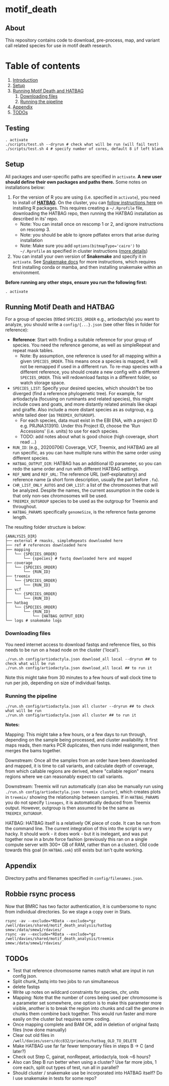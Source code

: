 motif_death
===========

## About

This repository contains code to download, pre-process, map, and variant call related species for use in motif death research.

# Table of contents
1. [Introduction](#paragraph-testing)
2. [Setup](#paragraph-setup)
3. [Running Motif Death and HATBAG](#paragraph-motifandhatbag)
    1. [Downloading files](#paragraph-download)
    2. [Running the pipeline](#paragraph-running)
4. [Appendix](#paragraph-appendix)
4. [TODOs](#paragraph-todos)

## Testing <a name="paragraph-testing"></a>

```
. activate
./scripts/test.sh --dryrun # check what will be run (will fail test)
./scripts/test.sh 4 # specify number of cores, default 8 if left blank
```


## Setup <a name="paragraph-setup"></a>
All packages and user-specific paths are specified in `activate`. **A new user should define their own packages and paths there.**  Some notes on installations below:

1. For the version of R you are using (i.e. specified in `activate`), you need to install of [**HATBAG**](https://github.com/rwdavies/HATBAG). On the cluster, you can [follow instructions here](https://www.medsci.ox.ac.uk/divisional-services/support-services-1/bmrc/r-and-rstudio-on-the-bmrc-cluster) on installing R packages. This requires creating a `~/.Rprofile` file, downloading the HATBAG repo, then running the HATBAG installation as described in its' repo. 
    * Note: You can install once on rescomp 1 or 2, and ignore instructions on rescomp 3.
    * Note: you should be able to ignore pdflatex errors that arise during installation
    * Note: Make sure you add `options(bitmapType='cairo')` to `~/.Rprofile` as specified in cluster instructions ([more details](https://stackoverflow.com/questions/24999983/r-unable-to-start-device-png-capabilities-has-true-for-png))
1. You can install your own version of **Snakemake** and specify it in `activate`. See [Snakemake docs](https://snakemake.readthedocs.io/en/stable/getting_started/installation.html) for more instructions, which requires first installing conda or mamba, and then installing snakemake within an environment.

**Before running any other steps, ensure you run the following first:**

```
. activate
```

## Running Motif Death and HATBAG  <a name="paragraph-motifandhatbag"></a>

For a group of species (titled `SPECIES_ORDER` e.g., artiodactyla) you want to analyze, you should write a `config/{...}.json` (see other files in folder for reference):
* **Reference**: Start with finding a suitable reference for your group of species. You need the reference genome, as well as simpleRepeat and repeat mask tables.
    * Note: By assumption, one reference is used for all mapping within a given `SPECIES_ORDER`. This means once a species is mapped, it will not be remapped if used in a different run. To re-map species with a different reference, you should create a new config with a different `SPECIES_ORDER`. This will redownload fastqs in a different folder, so watch storage space.
* `SPECIES_LIST`: Specify your desired species, which shouldn't be too diverged (find a reference phylogenetic tree). For example, for artiodactyla (focusing on ruminants and related species), this might include cows and goats, and more distantly related animals like okapi and giraffe. Also include a more distant species as as outgroup, e.g. white tailed deer (as `TREEMIX_OUTGROUP`).
    * For each species, data must exist in the EBI ENA, with a project ID e.g. PRJNA313910.  Under this Project ID, choose the 'Run Accessions' (i.e. units) to use for each species.
    * TODO: add notes about what is good choice (high coverage, short read ...)
* `RUN_ID`: (e.g., 20200706) Coverage, VCF, Treemix, and HATBAG are all run specific, as you can have multiple runs within the same order using different species.
* `HATBAG_OUTPUT_DIR`: HATBAG has an additional ID parameter, so you can redo the same order and run with different HATBAG settings.
* `REF_NAME` and `REF_URL`: The reference URL (self-explanatory) and reference name (a short form description, usually the part before `.fa`).
* `CHR_LIST_ONLY_AUTOS` and `CHR_LIST`: a list of the chromosomes that will be analyzed. Despite the names, the current assumption in the code is that only non-sex chromosomes will be used.
* `TREEMIX_OUTGROUP` species to be used as the outgroup for Treemix and throughout.
* `HATBAG_PARAMS` specifically `genomeSize`, is the reference fasta genome length.


The resulting folder structure is below:

```
{ANALYSIS_DIR}
├── external # rmasks, simpleRepeats downloaded here
├── ref # references downloaded here
├── mapping
│   └── {SPECIES_ORDER}
│       └── {species} # fastq downloaded here and mapped
├── coverage
│   └── {SPECIES_ORDER}
│       └── {RUN_ID}
├── treemix
│   └── {SPECIES_ORDER}
│       └── {RUN_ID}
├── vcf
│   └── {SPECIES_ORDER}
│       └── {RUN_ID}
├── hatbag
│   └── {SPECIES_ORDER}
│       └── {RUN_ID}
│           └── {HATBAG_OUTPUT_DIR}
└── logs # snakemake logs
```

### Downloading files <a name="paragraph-download"></a>

You need internet access to download fastqs and reference files, so this needs to be run on a head node on the cluster ('local'). 
```
./run.sh config/artiodactyla.json download_all local --dryrun ## to check what will be run
./run.sh config/artiodactyla.json download_all local ## to run it
```
Note this might take from 30 minutes to a few hours of wall clock time to run per job, depending on size of individual fastqs.

### Running the pipeline <a name="paragraph-running"></a>

```
./run.sh config/artiodactyla.json all cluster --dryrun ## to check what will be run
./run.sh config/artiodactyla.json all cluster ## to run it
```

**Notes:**

Mapping: This might take a few hours, or a few days to run through, depending on the sample being processed, and cluster availability. It first maps reads, then marks PCR duplicates, then runs indel realignment, then merges the bams together.

Downstream: Once all the samples from an order have been downloaded and mapped, it is time to call variants, and calculate depth of coverage, from which callable regions are derived, where "callable region" means regions where we can reasonably expect to call variants.

Downstream: Treemix will run automatically (can also be manually run using `./run.sh config/artiodactyla.json treemix cluster`), which creates plots in `treemix/` showing the relationship between samples. If in `HATBAG_PARAMS` you do not specify `lineages`, it is automatically deduced from Treemix output.  However, outgroup is then assumed to be the same as `TREEMIX_OUTGROUP`.

HATBAG: HATBAG itself is a relatively OK piece of code. It can be run from the command line.  The current integration of this into the script is very hacky. It should work - it does work - but it is inelegant, and was put together now in a brute force fashion (previously this ran on a single compute server with 300+ GB of RAM, rather than on a cluster). Old code towards this goal (in `HATBAG.smk`) still exists but isn't quite working.  

## Appendix <a name="paragraph-appendix"></a>
Directory paths and filenames specified in `config/filenames.json`.

## Robbie rsync process <a name="paragraph-appendix"></a>
Now that BMRC has two factor authentication, it is cumbersome to rsync from individual directories. So we stage a copy over in Stats.

```
rsync -av --exclude=*RData --exclude=*gz /well/davies/shared/motif_death_analysis/hatbag smew:/data/smew1/rdavies/
rsync -av --exclude=*RData --exclude=*gz /well/davies/shared/motif_death_analysis/treemix smew:/data/smew1/rdavies/

```


## TODOs <a name="paragraph-todos"></a>

* Test that reference chromosome names match what are input in run config json.
* Split chunk_fastq into two jobs to run simultaneous
* delete fastqs
* Write up notes on wildcard constraints for species, chr, units
* Mapping: Note that the number of cores being used per chromosome is a parameter set somewhere, one option is to make this parameter more visible, another is to break the region into chunks and call the genome in chunks them combine back together. This would run faster and more easily on the cluster but requires some coding.
* Once mapping complete and BAM OK, add in deletion of original fastq files (now done manually)
* Clear out old files in `/well/davies/users/dcc832/primates/hatbag_OLD_TO_DELETE`
* Make HATBAG use far far fewer temporary files in steps B -> C (and later?)
* Check out Step C, gainat, nonRepeat, artiodactyla, took ~6 hours?
* Also can Step B run better when using a cluster? Use far more jobs, 1 core each, split out types of test, run all in parallel?
* Should cluster / snakemake use be incorporated into HATBAG itself? Do I use snakemake in tests for some repo? 

